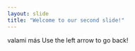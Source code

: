 ```yaml
---
layout: slide
title: "Welcome to our second slide!"
---
```

valami más
Use the left arrow to go back!
